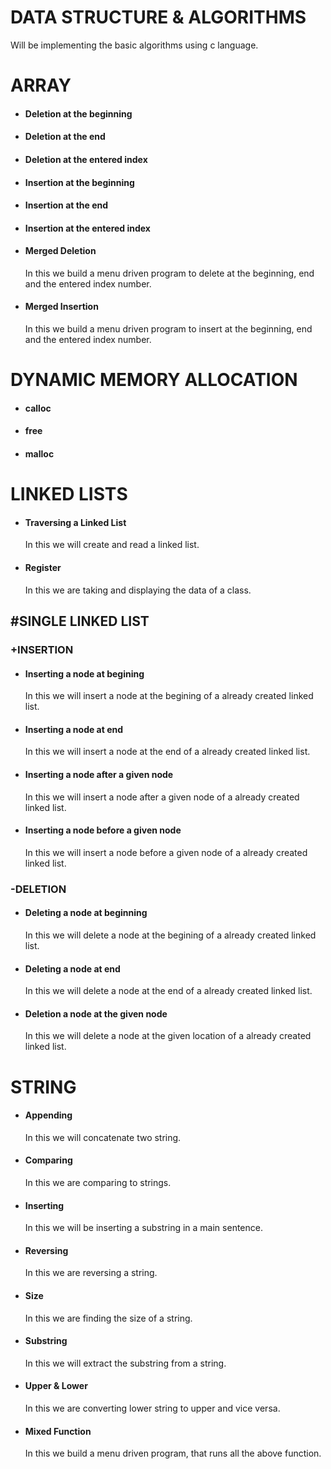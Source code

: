 # DATA STRUCTURE & ALGORITHMS
Will be implementing the basic algorithms using c language.
<br>
# ARRAY
- #### Deletion at the beginning
- #### Deletion at the end
- #### Deletion at the entered index
- #### Insertion at the beginning
- #### Insertion at the end
- #### Insertion at the entered index
- #### Merged Deletion
    In this we build a menu driven program to delete at the beginning, end and the entered index number.
- #### Merged Insertion
    In this we build a menu driven program to insert at the beginning, end and the entered index number.
# DYNAMIC MEMORY ALLOCATION
- #### calloc
- #### free
- #### malloc
# LINKED LISTS
- #### Traversing a Linked List
    In this we will create and read a linked list.
- #### Register
    In this we are taking and displaying the data of a class.
## #SINGLE LINKED LIST
### +INSERTION
- #### Inserting a node at begining
    In this we will insert a node at the begining of a already created linked list.
- #### Inserting a node at end
    In this we will insert a node at the end of a already created linked list.
- #### Inserting a node after a given node
    In this we will insert a node after a given node of a already created linked list.
- #### Inserting a node before a given node
    In this we will insert a node before a given node of a already created linked list.
### -DELETION
- #### Deleting a node at beginning
    In this we will delete a node at the begining of a already created linked list.
- #### Deleting a node at end
    In this we will delete a node at the end of a already created linked list.
- #### Deletion a node at the given node
    In this we will delete a node at the given location of a already created linked list.
# STRING
- #### Appending
    In this we will concatenate two string.
- #### Comparing <br> 
    In this we are comparing to strings.
- #### Inserting
    In this we will be inserting a substring in a main sentence.
- #### Reversing
    In this we are reversing a string.
- #### Size
    In this we are finding the size of a string.
- #### Substring
    In this we will extract the substring from a string.   
- #### Upper & Lower
    In this we are converting lower string to upper and vice versa.
- #### Mixed Function
    In this we build a menu driven program, that runs all the above function.
